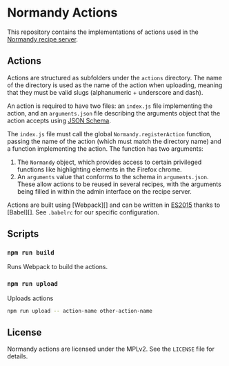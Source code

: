 # Normandy Actions
This repository contains the implementations of actions used in the
[Normandy recipe server][normandy].

[normandy]: https://github.com/mozilla/normandy

## Actions
Actions are structured as subfolders under the `actions` directory. The name of
the directory is used as the name of the action when uploading, meaning that
they must be valid slugs (alphanumeric + underscore and dash).

An action is required to have two files: an `index.js` file implementing the
action, and an `arguments.json` file describing the arguments object that the
action accepts using [JSON Schema][].

The `index.js` file must call the global `Normandy.registerAction` function,
passing the name of the action (which must match the directory name) and a
function implementing the action. The function has two arguments:

1. The `Normandy` object, which provides access to certain privileged functions
   like highlighting elements in the Firefox chrome.
2. An `arguments` value that conforms to the schema in `arguments.json`. These
   allow actions to be reused in several recipes, with the arguments being
   filled in within the admin interface on the recipe server.

Actions are built using [Webpack][] and can be written in [ES2015][] thanks to
[Babel][]. See `.babelrc` for our specific configuration.

[JSON Schema]:
[Webpack]:
[ES2015]:
[Babel]:

## Scripts

### `npm run build`

Runs Webpack to build the actions.

### `npm run upload`

Uploads actions

```sh
npm run upload -- action-name other-action-name
```

## License

Normandy actions are licensed under the MPLv2. See the `LICENSE` file for
details.
